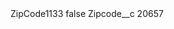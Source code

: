 <?xml version="1.0" encoding="UTF-8"?>
<CustomMetadata xmlns="http://soap.sforce.com/2006/04/metadata" xmlns:xsi="http://www.w3.org/2001/XMLSchema-instance" xmlns:xsd="http://www.w3.org/2001/XMLSchema">
    <label>ZipCode1133</label>
    <protected>false</protected>
    <values>
        <field>Zipcode__c</field>
        <value xsi:type="xsd:string">20657</value>
    </values>
</CustomMetadata>
